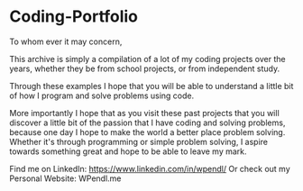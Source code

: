 # Coding-Portfolio

To whom ever it may concern,

This archive is simply a compilation of a lot of my coding projects over the years, whether they be from school projects, or from independent study.

Through these examples I hope that you will be able to understand a little bit of how I program and solve problems using code.

More importantly I hope that as you visit these past projects that you will discover a little bit of the passion that I have coding and solving problems,
  because one day I hope to make the world a better place problem solving. Whether it's through programming or simple problem solving, I aspire towards
  something great and hope to be able to leave my mark.
  
  
Find me on LinkedIn: https://www.linkedin.com/in/wpendl/
Or check out my Personal Website: WPendl.me
